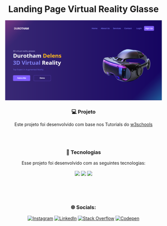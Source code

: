 <div align="center"> <h1>Landing Page Virtual Reality Glasse</h1> </div> 

![Texto Alternativo](https://raw.githubusercontent.com/GelcimarMoraes/Landing_Page_Virtual_Reality_Glasse/main/screencapture.png)

<h3 align="center">💻 Projeto</h3>

<div align="center">
<p> 
  
  Este projeto foi desenvolvido com base nos Tutorials do [w3schools](https://www.w3schools.com/) 

</p>
</div>

<br/><br/>
<h3 align="center">🚀 Tecnologias</h3>
<p align="center">
  Esse projeto foi desenvolvido com as seguintes tecnologias:
  <br> <br>
    <code><img style="width: 40px" src="https://skillicons.dev/icons?i=html"/></code>
    <code><img style="width: 40px" src="https://skillicons.dev/icons?i=css"/></code>
  <code><img style="width: 40px" src="https://skillicons.dev/icons?i=javascript"/></code>
</p>


<br/><br/><br/>
<h3 align="center">🌐 Socials:</h3>
<div align="center" style="display: inline_block">
  
[![Instagram](https://img.shields.io/badge/Instagram-%23E4405F.svg?logo=Instagram&logoColor=white)](https://instagram.com/gelcimarmoraes) [![LinkedIn](https://img.shields.io/badge/LinkedIn-%230077B5.svg?logo=linkedin&logoColor=white)](https://linkedin.com/in/gelcimarmoraes) [![Stack Overflow](https://img.shields.io/badge/-Stackoverflow-FE7A16?logo=stack-overflow&logoColor=white)](https://stackoverflow.com/users/23055192) [![Codepen](https://img.shields.io/badge/Codepen-000000?style=for-the-badge&logo=codepen&logoColor=white)](https://codepen.io/GelcimarMoraes)


</div>
